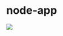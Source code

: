 # node-app

<a href='https://travis-ci.org/aamol/node-app'><img src='https://secure.travis-ci.org/aamol/node-app.png?branch=master'></a>
